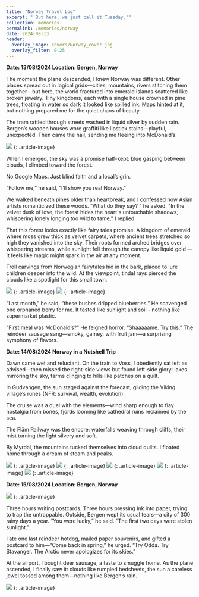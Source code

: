 ```yaml
---
title: "Norway Travel Log"
excerpt: "'But here, we just call it Tuesday.'"
collection: memories
permalink: /memories/norway
date: 2024-08-13
header:
  overlay_image: covers/Norway_cover.jpg
  overlay_filter: 0.25
---
```

**Date: 13/08/2024  Location: Bergen, Norway**

The moment the plane descended, I knew Norway was different. Other places spread out in logical grids—cities, mountains, rivers stitching them together—but here, the world fractured into emerald islands scattered like broken jewelry. Tiny kingdoms, each with a single house crowned in pine trees, floating in water so dark it looked like spilled ink. Maps hinted at it, but nothing prepared me for the quiet chaos of beauty.

The tram rattled through streets washed in liquid silver by sudden rain.  Bergen’s wooden houses wore graffiti like lipstick stains—playful, unexpected.  Then came the hail, sending me fleeing into McDonald’s.

![](/images/memories/Norway_doodle.jpg)
{: .article-image}

When I emerged, the sky was a promise half-kept: blue gasping between clouds, I climbed toward the forest.

No Google Maps. Just blind faith and a local’s grin.

“Follow me,” he said, “I’ll show you real Norway.”

We walked beneath pines older than heartbreak, and I confessed how Asian artists romanticized these woods.  “What do they say? ” he asked.  "In the velvet dusk of love, the forest hides the heart's untouchable shadows, whispering lonely longing too wild to tame," I replied. 

That this forest looks exactly like fairy tales promise. A kingdom of emerald where moss grew thick as velvet carpets, where ancient trees stretched so high they vanished into the sky. Their roots formed arched bridges over whispering streams, while sunlight fell through the canopy like liquid gold — It feels like magic might spark in the air at any moment.

Troll carvings from Norwegian fairytales hid in the bark, placed to lure children deeper into the wild. At the viewpoint, tindal rays pierced the clouds like a spotlight for this small town.

![](/images/memories/Norway_light.jpg)
{: .article-image}
![](/images/memories/Norway_bergen.jpg)
{: .article-image}

“Last month,” he said, “these bushes dripped blueberries.”  He scavenged one orphaned berry for me.  It tasted like sunlight and soil - nothing like supermarket plastic.

“First meal was McDonald’s?”  He feigned horror.  “Shaaaaame.  Try this.”  The reindeer sausage sang—smoky, gamey, with fruit jam—a surprising symphony of flavors.




**Date: 14/08/2024  Norway in a Nutshell Trip**

Dawn came wet and reluctant. On the train to Voss, I obediently sat left as advised—then missed the right-side views but found left-side glory: lakes mirroring the sky, farms clinging to hills like patches on a quilt.

In Gudvangen, the sun staged against the forecast, gilding the Viking village’s runes (NFR: survival, wealth, evolution).

The cruise was a duel with the elements—wind sharp enough to flay nostalgia from bones, fjords looming like cathedral ruins reclaimed by the sea. 

The Flåm Railway was the encore: waterfalls weaving through cliffs, their mist turning the light silvery and soft. 

By Myrdal, the mountains tucked themselves into cloud quilts. I floated home through a dream of steam and peaks.

![](/images/memories/Norway_14_1.jpg)
{: .article-image}
![](/images/memories/norway_14_2.jpg)
{: .article-image}
![](/images/memories/Norway_14_3.jpg)
{: .article-image}
![](/images/memories/Norway_14_4.jpg)
{: .article-image}
![](/images/memories/Norway_14_5.jpg)
{: .article-image}

**Date: 15/08/2024  Location: Bergen, Norway**

![](/images/memories/norway_postcards.jpg)
{: .article-image}

Three hours writing postcards. Three hours pressing ink into paper, trying to trap the untrappable. Outside, Bergen wept its usual tears—a city of 300 rainy days a year. “You were lucky,” he said. “The first two days were stolen sunlight.”

I ate one last reindeer hotdog, mailed paper souvenirs, and gifted a postcard to him—“Come back in spring,” he urged. “Try Odda. Try Stavanger. The Arctic never apologizes for its skies.”

At the airport, I bought deer sausage, a taste to smuggle home. As the plane ascended, I finally saw it: clouds like rumpled bedsheets, the sun a careless jewel tossed among them—nothing like Bergen’s rain.

![](/images/memories/Norway_aboveclouds.jpg)
{: .article-image}

